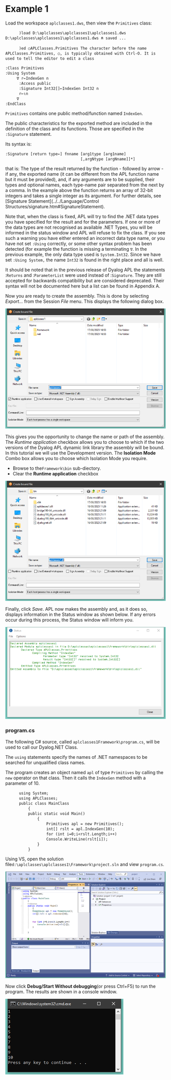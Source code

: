 # Example 1

Load the workspace `aplclasses1.dws`, then view the `Primitives` class:
```apl
      )load D:\aplclasses\aplclasses1\aplclasses1.dws
D:\aplclasses\aplclasses1\aplclasses1.dws ⍝ saved ...

      )ed ○APLClasses.Primitives The character before the name APLClasses.Primitives, ○, is typically obtained with Ctrl-O. It is used to tell the editor to edit a class
```
```apl
:Class Primitives
:Using System
     ∇ r←IndexGen n
      :Access public
      :Signature Int32[]←IndexGen Int32 n
      r←⍳n
     ∇
:EndClass 
```

`Primitives` contains one public method/function named `IndexGen`.

The public characteristics for the exported method are included in the definition of the class and its functions. Those are specified in the `:Signature` statement.

Its syntax is:
```apl
:Signature [return type←] fnname [arg1type [arg1name]
                                 [,argNtype [argNname]]*]
```

that is: The type of the result returned by the function - followed by arrow - if any, the exported name (it can be different from the APL function name but it must be provided), and, if any arguments are to be supplied, their types and optional names, each type-name pair separated from the next by a comma. In the example above the function returns an array of 32-bit integers and takes a single integer as its argument. For further details, see [Signature Statement](../../Language/Control Structures/signature.htm#SignatureStatement).

Note that, when the class is fixed, APL will try to find the .NET data types you have specified for the result and for the parameters. If one or more of the data types are not recognised as available .NET Types, you will be informed in the status window and APL will refuse to fix the class. If you see such a warning you have either entered an incorrect data type name, or you have not set `:Using` correctly, or some other syntax problem has been detected (for example the function is missing a terminating `∇`. In the previous example, the only data type used is `System.Int32`. Since we have set `:Using System,` the name `Int32` is found in the right place and all is well.

It should be noted that in the previous release of Dyalog APL the statements :`Returns` and :`ParameterList` were used instead of :`Signature`. They are still accepted for backwards compatibility but are considered deprecated. Their syntax will not be documented here but a list can be found in Appendix A.

Now you are ready to create the assembly. This is done by selecting *Export…* from the Session *File* menu. This displays the following dialog box.

![aplclasses1_1](../img/aplclasses1-1.png)

This gives you the opportunity to change the name or path of the assembly.  The *Runtime application* checkbox allows you to choose to which if the two versions of the Dyalog APL dynamic link library the assembly will be bound. In this tutorial we will use the Development version. The **Isolation Mode** Combo box allows you to choose which Isolation Mode you require.

- Browse to the`Framework\bin` sub-diectory.
- Clear the **Runtime application** checkbox

![aplclasses1_1a](../img/aplclasses1-1a.png)

Finally, click *Save*. APL now makes the assembly and, as it does so, displays information in the Status window as shown below. If any errors occur during this process, the Status window will inform you.

![aplclasses1_2](../img/aplclasses1-2.png)

### program.cs

The following C# source, called `aplclasses1Framework\program.cs`, will be used to call our Dyalog.NET Class.

The `using` statements specify the names of .NET namespaces to be searched for unqualified class names.

The program creates an object named `apl` of type `Primitives` by calling the `new` operator on that class. Then it calls the `IndexGen` method with a parameter of 10.
```apl
      using System;
      using APLClasses;
      public class MainClass
          {
          public static void Main()
              {
                  Primitives apl = new Primitives();
                  int[] rslt = apl.IndexGen(10);
                  for (int i=0;i<rslt.Length;i++)
                  Console.WriteLine(rslt[i]);
              }
          }
```

Using VS, open the solution file`d:\aplclasses\aplclasses1\Framework\project.sln` and view `program.cs`.

![aplclasses1_3](../img/aplclasses1-3.png)

Now click **Debug/Start Without debugging**(or press Ctrl+F5) to run the program. The results are shown in a console window.

![aplclasses1_4](../img/aplclasses1-4.png)
